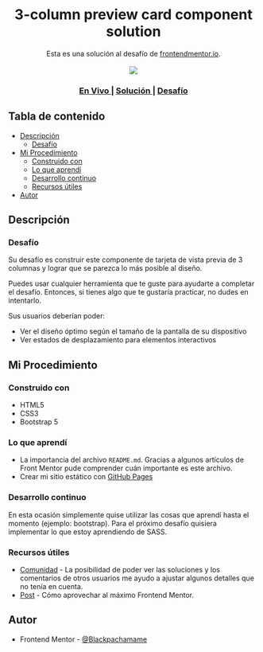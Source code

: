 <h1 align="center">3-column preview card component solution</h1>

<div align="center">
   Esta es una solución al desafío de <a href="https://www.frontendmentor.io/">frontendmentor.io</a>.
</div>
<br>
<div align="center">
<img src="design/desktop-preview.jpg"></img>
  <h3>
    <a href="https://blackpachamame.github.io/desafíos-frontendmentor/3-column-preview-card-component/">
      En Vivo
    </a>
    <span> | </span>
    <a href="https://www.frontendmentor.io/solutions/html-css-y-bootstrap-5-2tRaio0gn">
      Solución
    </a>
   <span> | </span>
    <a href="https://www.frontendmentor.io/challenges/3column-preview-card-component-pH92eAR2-">
      Desafío
    </a>
  </h3>
</div>

## Tabla de contenido

- [Descripción](#descripción)
  - [Desafío](#desafío)
- [Mi Procedimiento](#mi-procedimiento)
  - [Construido con](#construido-con)
  - [Lo que aprendí](#lo-que-aprendí)
  - [Desarrollo continuo](#desarrollo-continuo)
  - [Recursos útiles](#recursos-útiles)
- [Autor](#autor)

## Descripción

### Desafío

Su desafío es construir este componente de tarjeta de vista previa de 3 columnas y lograr que se parezca lo más posible al diseño.

Puedes usar cualquier herramienta que te guste para ayudarte a completar el desafío. Entonces, si tienes algo que te gustaría practicar, no dudes en intentarlo.

Sus usuarios deberían poder:

- Ver el diseño óptimo según el tamaño de la pantalla de su dispositivo
- Ver estados de desplazamiento para elementos interactivos

## Mi Procedimiento

### Construido con

- HTML5
- CSS3
- Bootstrap 5

### Lo que aprendí

- La importancia del archivo `README.md`. Gracias a algunos artículos de Front Mentor pude comprender cuán importante es este archivo.
- Crear mi sitio estático con [GitHub Pages](https://pages.github.com/)

### Desarrollo continuo

En esta ocasión simplemente quise utilizar las cosas que aprendí hasta el momento (ejemplo: bootstrap). Para el próximo desafío quisiera implementar lo que estoy aprendiendo de SASS.

### Recursos útiles

- [Comunidad](https://www.frontendmentor.io/solutions) - La posibilidad de poder ver las soluciones y los comentarios de otros usuarios me ayudo a ajustar algunos detalles que no tenía en cuenta.
- [Post](https://medium.com/frontend-mentor/how-to-get-the-most-out-of-frontend-mentor-bdd6fdc25cb8) - Cómo aprovechar al máximo Frontend Mentor.

## Autor

- Frontend Mentor - [@Blackpachamame](https://www.frontendmentor.io/profile/Blackpachamame)
